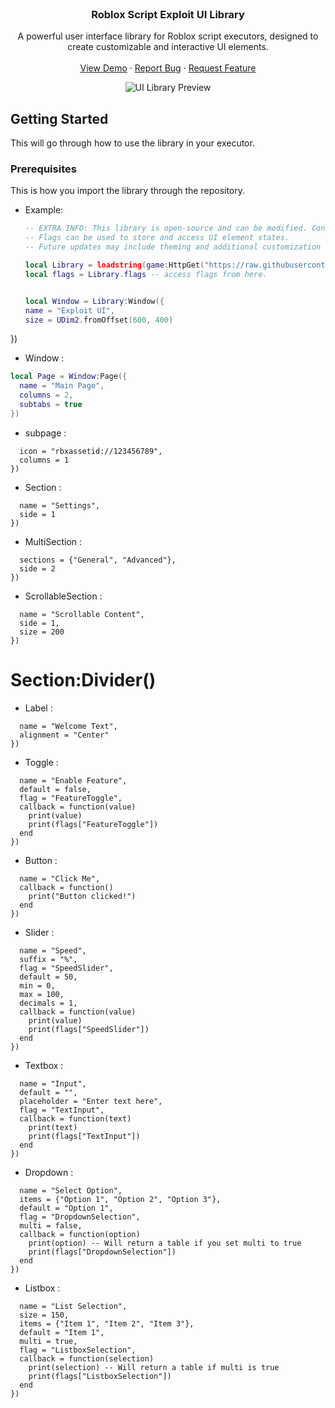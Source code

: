 <br />
<div align="center">
  <h3 align="center">Roblox Script Exploit UI Library</h3>

  <p align="center">
    A powerful user interface library for Roblox script executors, designed to create customizable and interactive UI elements.
    <br />
    <br />
    <a href="https://raw.githubusercontent.com/example/repo/main/example.lua">View Demo</a>
    &middot;
    <a href="https://discord.gg/example">Report Bug</a>
    &middot;
    <a href="https://discord.gg/example">Request Feature</a>
  </p>

  <div align="center">
    <img src="https://github.com/example/repo/blob/main/assets/preview.png?raw=true" alt="UI Library Preview" />
  </div>
</div>

## Getting Started

This will go through how to use the library in your executor.

### Prerequisites

This is how you import the library through the repository.

- Example:

  ```lua
  -- EXTRA INFO: This library is open-source and can be modified. Contributions are welcome!
  -- Flags can be used to store and access UI element states.
  -- Future updates may include theming and additional customization options.

  local Library = loadstring(game:HttpGet("https://raw.githubusercontent.com/example/repo/main/library.lua"))()
  local flags = Library.flags -- access flags from here.


  local Window = Library:Window({
  name = "Exploit UI",
  size = UDim2.fromOffset(600, 400)
})
- Window : 
```lua
local Page = Window:Page({
  name = "Main Page",
  columns = 2,
  subtabs = true
})
```
- subpage : 


```local SubPage = Page:SubPage({
  icon = "rbxassetid://123456789",
  columns = 1
})
```
- Section : 
```local Section = Page:Section({
  name = "Settings",
  side = 1
})
```
- MultiSection :
```local Sections = Page:MultiSection({
  sections = {"General", "Advanced"},
  side = 2
})
```
- ScrollableSection : 

```local ScrollableSection = Page:ScrollableSection({
  name = "Scrollable Content",
  side = 1,
  size = 200
})
```

# Section:Divider()
- Label : 
```local Label = Section:Label({
  name = "Welcome Text",
  alignment = "Center"
})
```
- Toggle : 
```Section:Toggle({
  name = "Enable Feature",
  default = false,
  flag = "FeatureToggle",
  callback = function(value)
    print(value)
    print(flags["FeatureToggle"])
  end
})
```
- Button : 
```Section:Button({
  name = "Click Me",
  callback = function()
    print("Button clicked!")
  end
})
```
- Slider :
```Section:Slider({
  name = "Speed",
  suffix = "%",
  flag = "SpeedSlider",
  default = 50,
  min = 0,
  max = 100,
  decimals = 1,
  callback = function(value)
    print(value)
    print(flags["SpeedSlider"])
  end
})
```
- Textbox : 
```Section:Textbox({
  name = "Input",
  default = "",
  placeholder = "Enter text here",
  flag = "TextInput",
  callback = function(text)
    print(text)
    print(flags["TextInput"])
  end
})
```
- Dropdown : 
```Section:Dropdown({
  name = "Select Option",
  items = {"Option 1", "Option 2", "Option 3"},
  default = "Option 1",
  flag = "DropdownSelection",
  multi = false,
  callback = function(option)
    print(option) -- Will return a table if you set multi to true
    print(flags["DropdownSelection"])
  end
})
```
- Listbox : 
```Section:Listbox({
  name = "List Selection",
  size = 150,
  items = {"Item 1", "Item 2", "Item 3"},
  default = "Item 1",
  multi = true,
  flag = "ListboxSelection",
  callback = function(selection)
    print(selection) -- Will return a table if multi is true
    print(flags["ListboxSelection"])
  end
})
```
